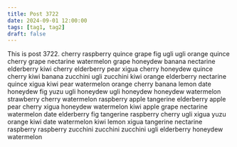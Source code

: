 ```yaml
---
title: Post 3722
date: 2024-09-01 12:00:00
tags: [tag1, tag2]
draft: false
---
```

This is post 3722.
cherry
raspberry
quince
grape
fig
ugli
ugli
orange
quince
cherry
grape
nectarine
watermelon
grape
honeydew
banana
nectarine
elderberry
kiwi
cherry
elderberry
pear
xigua
cherry
honeydew
quince
cherry
kiwi
banana
zucchini
ugli
zucchini
kiwi
orange
elderberry
nectarine
quince
xigua
kiwi
pear
watermelon
orange
cherry
banana
lemon
date
honeydew
fig
yuzu
ugli
honeydew
ugli
honeydew
honeydew
watermelon
strawberry
cherry
watermelon
raspberry
apple
tangerine
elderberry
apple
pear
cherry
xigua
honeydew
watermelon
kiwi
apple
grape
nectarine
watermelon
date
elderberry
fig
tangerine
raspberry
cherry
ugli
xigua
yuzu
orange
kiwi
date
watermelon
kiwi
lemon
xigua
tangerine
nectarine
raspberry
raspberry
zucchini
zucchini
zucchini
ugli
elderberry
honeydew
watermelon
